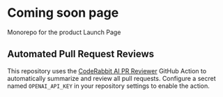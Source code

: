 # Coming soon page
Monorepo for the product Launch Page

## Automated Pull Request Reviews

This repository uses the [CodeRabbit AI PR Reviewer](https://github.com/coderabbitai/ai-pr-reviewer) GitHub Action to automatically summarize and review all pull requests. Configure a secret named `OPENAI_API_KEY` in your repository settings to enable the action.
